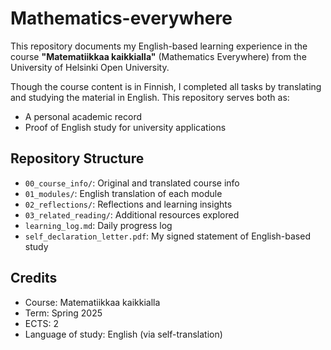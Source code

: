# Mathematics-everywhere

This repository documents my English-based learning experience in the course **"Matematiikkaa kaikkialla"** (Mathematics Everywhere) from the University of Helsinki Open University.

Though the course content is in Finnish, I completed all tasks by translating and studying the material in English. This repository serves both as:

- A personal academic record
- Proof of English study for university applications

## Repository Structure

- `00_course_info/`: Original and translated course info
- `01_modules/`: English translation of each module
- `02_reflections/`: Reflections and learning insights
- `03_related_reading/`: Additional resources explored
- `learning_log.md`: Daily progress log
- `self_declaration_letter.pdf`: My signed statement of English-based study

## Credits

- Course: Matematiikkaa kaikkialla
- Term: Spring 2025
- ECTS: 2
- Language of study: English (via self-translation)
